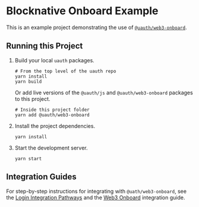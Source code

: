 # Blocknative Onboard Example

This is an example project demonstrating the use of [`@uauth/web3-onboard`](../../packages/web3-onboard/).

## Running this Project

1. Build your local `uauth` packages.
    ```shell
    # From the top level of the uauth repo
    yarn install
    yarn build
    ```    
    Or add live versions of the `@uauth/js` and `@uauth/web3-onboard` packages to this project.
    ```shell
    # Inside this project folder
    yarn add @uauth/web3-onboard
    ```
    
2. Install the project dependencies.
    ```shell
    yarn install
    ```

3. Start the development server.
    ```shell
    yarn start
    ```

## Integration Guides

For step-by-step instructions for integrating with `@uath/web3-onboard`, see the [Login Integration Pathways](https://docs.unstoppabledomains.com/login-with-unstoppable/get-started-login/integration-pathways/) and the [Web3 Onboard](https://docs.unstoppabledomains.com/login-with-unstoppable/login-integration-guides/web3-onboard-guide/) integration guide.
